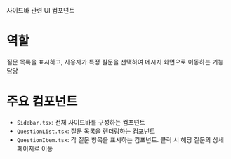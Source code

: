 사이드바 관련 UI 컴포넌트

# 역할

질문 목록을 표시하고, 사용자가 특정 질문을 선택하여 메시지 화면으로 이동하는 기능 담당

# 주요 컴포넌트

- `Sidebar.tsx`: 전체 사이드바를 구성하는 컴포넌트
- `QuestionList.tsx`: 질문 목록을 렌더링하는 컴포넌트
- `QuestionItem.tsx`: 각 질문 항목을 표시하는 컴포넌트. 클릭 시 해당 질문의 상세 페이지로 이동
